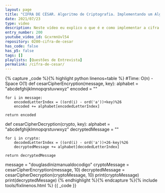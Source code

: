 ```yaml
---
layout: page
title: "CIFRA DE CÉSAR. Algoritmo de Criptografia. Implementando um Algoritmo."
date: 2021/07/23
type: video
description: Neste vídeo eu explico o que é e como implementar a cifra de César. Este é um algoritmo muito simples para a criptografia de uma mensagem de texto.
entry_number: 200
youtube_video_id: GcxrmnUvl54
repository: 0200-cifra-de-cesar
has_code: false
has_p5: false
tags: []
playlists: [Questões de Entrevista]
permalink: /cifra-de-cesar/
---
```


{% capture _code %}{% highlight python linenos=table %}
#Time: O(n) - Space O(1)
def cesarCipherEncryption(message, key):
    alphabet = "abcdefghijklmnopqrstuvwxyz"
    encoded = ""

    for i in message:
        encodedLetterIndex = ((ord(i) - ord('a'))+key)%26
        encoded += alphabet[encodedLetterIndex]
    
    return encoded

def cesarCipherDecryption(crypto, key):
    alphabet = "abcdefghijklmnopqrstuvwxyz"
    decryptedMessage = ""

    for i in crypto:
        decodedLetterIndex = ((ord(i) - ord('a'))+26-key)%26
        decryptedMessage += alphabet[decodedLetterIndex]

    return decryptedMessage

message = "douglasdinizmanualdocodigo"
cryptoMessage = cesarCipherEncryption(message, 10)
decryptedMessage = cesarCipherDecryption(cryptoMessage, 10)
print(cryptoMessage)
print(decryptedMessage)
{% endhighlight %}{% endcapture %}{% include tools/fixlinenos.html %}
{{ _code }}
